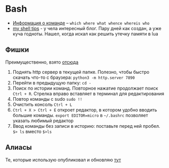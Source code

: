# Bash

- [Информация о команде](https://effective-shell.com/part-2-core-skills/understanding-commands) – `which where what whence whereis who`
- [my shell tips](http://luajit.io/post/my-shell-tips/) - у чела интересный блог. Пару дней как создан, а уже куча годноты. Нашел, когда искал как решить утечку памяти в lua

## Фишки

Преимущественно, взято [отсюда](https://github.com/jlevy/the-art-of-command-line)

1. Поднять http сервер в текущей папке. Полезно, чтобы быстро скачать что-то с браузера: `python3 -m http.server 7890`
2. Перейти в предыдущую папку: `cd -`
3. Поиск по истории команд. Повторное нажатие продолжает поиск `Ctrl + R`. Стрелка вправо вставляет в терминал для редактирования
4. Повтор команды с sudo `sudo !!`
5. Очистить консоль `Ctrl + L`
6. `Ctrl + X > Ctrl + E` откроет редактор, в котором удобно вводить большие команды. `export EDITOR=micro` в `~/.bashrc` позволяет указать любимый редактор
7. Ввод команды без записи в историю: поставьте перед ней пробел. `$> ls` вместо `$>ls`

## Алиасы

Те, которые использую опубликовал и обновляю [тут](./prepare.md)
